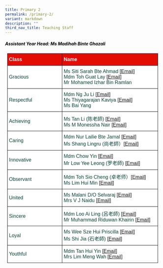 ```yaml
---
title: Primary 2
permalink: /primary-2/
variant: markdown
description: ""
third_nav_title: Teaching Staff
---
```

<h5 style="color:#000000">Assistant Year Head: Ms Madihah Binte Ghazali</h5>
<style type="text/css">
.tg  {border-collapse:collapse;border-spacing:0;margin:0px auto;}
.tg td{border-color:black;border-style:solid;border-width:1px;font-family:Arial, sans-serif;font-size:16px;
  overflow:hidden;padding:10px 5px;word-break:normal;}
.tg th{border-color:black;border-style:solid;border-width:1px;font-family:Arial, sans-serif;font-size:16px;
  font-weight:normal;overflow:hidden;padding:10px 5px;word-break:normal;}
.tg .tg-yhj3{background-color:#FFF;color:#0C463A;text-align:left;vertical-align:middle}
.tg .tg-feqv{background-color:#E40D03;color:#666;font-weight:bold;text-align:left;vertical-align:middle}
.tg .tg-o5fr{background-color:#FFF;color:#FD6500;text-align:left;vertical-align:middle}
</style>

<table class="tg" style="undefined;table-layout: fixed; width: 491px">
<colgroup>
<col style="width: 200px">
<col style="width: 360px">
</colgroup>
<tbody>
<tr>
<td class="tg-feqv"><span style="color:#FFFFFF;background-color:#E40D03">Class</span></td>
<td class="tg-feqv"><span style="color:#FFFFFF;background-color:#E40D03">Name</span></td>
</tr>
<tr>
<td class="tg-yhj3">Gracious</td>
<td class="tg-yhj3">Ms Siti Sarah Bte Ahmad <a target="_blank" rel="noopener noreferrer nofollow" href="mailto:siti_sarah_ahmad@schools.gov.sg">[Email]</a><br>Mdm Toh Guat Lay <a target="_blank" rel="noopener noreferrer nofollow" href="mailto:toh_guat_lay@schools.gov.sg">[Email]</a><br>Mr Mohamed Izhar Bin Ramlan<br></td>
</tr>
<tr>
<td class="tg-yhj3">Respectful</td>
<td class="tg-yhj3">Mdm Ng Ju Li <a target="_blank" rel="noopener noreferrer nofollow" href="mailto:ng_ju_li@schools.gov.sg">[Email]</a><br>Ms Thiyagarajan Kaviya <a target="_blank" rel="noopener noreferrer nofollow" href="mailto:thiyagarajan_kaviya@schools.gov.sg">[Email]</a><br>Ms Bai Yang </td>
</tr>
<tr>
<td class="tg-yhj3">Achieving</td>
<td class="tg-yhj3">Ms Tan Li (陈老師) <a target="_blank" rel="noopener noreferrer nofollow" href="mailto:tan_li@schools.gov.sg">[Email]</a><br>Ms M Monessha Nair <a target="_blank" rel="noopener noreferrer nofollow" href="mailto:m_monessha_nair@schools.gov.sg">[Email]</a></td>
</tr>
<tr>
<td class="tg-yhj3">Caring</td>
<td class="tg-yhj3">Mdm Nur Lailie Bte Jamal <a target="_blank" rel="noopener noreferrer nofollow" href="mailto:nur_lailie_jamal@schools.gov.sg">[Email]</a><br>Ms Shang Lingru (尚老師）<a target="_blank" rel="noopener noreferrer nofollow" href="mailto:shang_lingru@schools.gov.sg">[Email]</a><br> </td>
</tr>
<tr>
<td class="tg-yhj3">Innovative</td>
<td class="tg-yhj3">Mdm Chow Yin <a target="_blank" rel="noopener noreferrer nofollow" href="mailto:chow_yin@schools.gov.sg">[Email]</a><br>Mr Low Yee Leong (罗老師) <a target="_blank" rel="noopener noreferrer nofollow" href="mailto:low_yee_leong@schools.gov.sg">[Email]</a></td>
</tr>
<tr>
<td class="tg-yhj3">Observant</td>
<td class="tg-yhj3">Mdm Toh Sio Cheng (卓老师）<a target="_blank" rel="noopener noreferrer nofollow" href="mailto:toh_sio_cheng@schools.gov.sg">[Email]</a><br>Ms Lim Hui Min <a target="_blank" rel="noopener noreferrer nofollow" href="mailto:lim_hui_min_g@schools.gov.sg">[Email]</a></td>
</tr>
<tr>
<td class="tg-yhj3">United</td>
<td class="tg-yhj3">Ms Malani D/O Selvaraj <a target="_blank" rel="noopener noreferrer nofollow" href="mailto:malani_selvaraj@schools.gov.sg">[Email]</a><br>Mrs V J Naidu	<a target="_blank" rel="noopener noreferrer nofollow" href="mailto:vadugaiah_vasavthra_devi@schools.gov.sg">[Email]</a></td>
</tr>
<tr>
<td class="tg-yhj3">Sincere</td>
<td class="tg-yhj3">Mdm Loo Ai Ling (呂老師) <a target="_blank" rel="noopener noreferrer nofollow" href="mailto:loo_ai_ling@schools.gov.sg">[Email]</a><br>Mr Muhammad Riduwan Khairin <a target="_blank" rel="noopener noreferrer nofollow" href="mailto:muhammad_riduwan_khairin@schools.gov.sg">[Email]</a><br></td>
</tr>
<tr>
<td class="tg-yhj3">Loyal</td>
<td class="tg-yhj3">Ms Wee Sze Hui Priscilla <a target="_blank" rel="noopener noreferrer nofollow" href="mailto:wee_sze_hui_priscilla@schools.gov.sg">[Email]</a><br>Ms Shi Jia (石老師)  <a target="_blank" rel="noopener noreferrer nofollow" href="mailto:shi_jia@schools.gov.sg">[Email]</a></td>
</tr>
<tr>
<td class="tg-yhj3">Youthful</td>
<td class="tg-yhj3">Mdm Tan Hui Yin <a target="_blank" rel="noopener noreferrer nofollow" href="mailto:tan_hui_yin@schools.gov.sg">[Email]</a><br>Mrs Lim Meng Wah <a target="_blank" rel="noopener noreferrer nofollow" href="mailto:lim_meng_wah@schools.gov.sg">[Email]</a></td>
</tr>
</tbody>
</table>